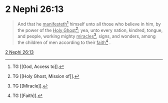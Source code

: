 # 2 Nephi 26:13

> And that he <u>manifesteth</u>[^a] himself unto all those who believe in him, by the power of the <u>Holy Ghost</u>[^b]; yea, unto every nation, kindred, tongue, and people, working mighty <u>miracles</u>[^c], signs, and wonders, among the children of men according to their <u>faith</u>[^d] .

[2 Nephi 26:13](https://www.churchofjesuschrist.org/study/scriptures/bofm/2-ne/26?lang=eng&id=p13#p13)


[^a]: TG [[God, Access to]].
[^b]: TG [[Holy Ghost, Mission of]].
[^c]: TG [[Miracle]].
[^d]: TG [[Faith]].
